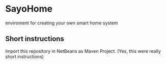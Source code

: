 # SayoHome
enviroment for creating your own smart home system

## Short instructions
Import this repository in NetBeans as Maven Project. (Yes, this were really short instructions)

